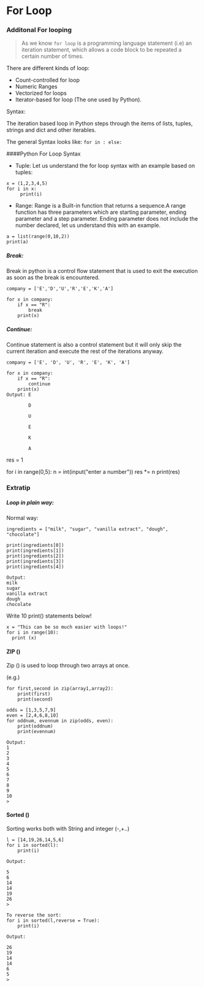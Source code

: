 # For Loop

### Additonal For looping
> As we know `for loop` is a programming language statement (i.e) an iteration statement, which allows a code block to be repeated a certain number of times.

There are different kinds of loop:
- Count-controlled for loop
- Numeric Ranges
- Vectorized for loops
- Iterator-based for loop (The one used by Python).

Syntax:

The iteration based loop in Python steps through the items of lists, tuples, strings and dict and other iterables.

The general Syntax looks like: `for in : else:`

####Python For Loop Syntax
- Tuple: 
Let us understand the for loop syntax with an example based on tuples:
```
x = (1,2,3,4,5)
for i in x:
     print(i)
```

- Range: 
Range is a Built-in function that returns a sequence.A range function has three parameters which are starting parameter, ending parameter and a step parameter. Ending parameter does not include the number declared, let us understand this with an example.
```
a = list(range(0,10,2))
print(a)
```

##### Break:
Break in python is a control flow statement that is used to exit the execution as soon as the break is encountered. 

```commandline
company = ['E','D','U','R','E','K','A']
 
for x in company:
    if x == "R":
        break
    print(x)
```

##### Continue:
Continue statement is also a control statement but it will only skip the current iteration and execute the rest of the iterations anyway.

```commandline
company = ['E', 'D', 'U', 'R', 'E', 'K', 'A']
 
for x in company:
    if x == "R":
        continue
    print(x)
Output: E

        D

        U

        E

        K

        A
```

res = 1
 
for i in range(0,5):
    n = int(input("enter a  number"))
    res *= n
    print(res)

### Extratip

##### Loop in plain way:

Normal way:

```commandline
ingredients = ["milk", "sugar", "vanilla extract", "dough", "chocolate"]

print(ingredients[0])
print(ingredients[1])
print(ingredients[2])
print(ingredients[3])
print(ingredients[4])

Output:
milk
sugar
vanilla extract
dough
chocolate
```

Write 10 print() statements below! 
```
x = "This can be so much easier with loops!"
for i in range(10):
  print (x)
```

#### ZIP ()

Zip () is used to loop through two arrays at once.

(e.g.)

```commandline
for first,second in zip(array1,array2):
    print(first)
    print(second)
```

```commandline
odds = [1,3,5,7,9]
even = [2,4,6,8,10]
for oddnum, evennum in zip(odds, even):
    print(oddnum)
    print(evennum)
    
Output:
1
2
3
4
5
6
7
8
9
10
> 
```

#### Sorted ()

Sorting works both with String and integer (-,+..)

```commandline
l = [14,19,26,14,5,6]
for i in sorted(l):
    print(i)

Output:

5
6
14
14
19
26
> 

To reverse the sort:
for i in sorted(l,reverse = True):
    print(i)
    
Output:

26
19
14
14
6
5
> 
```